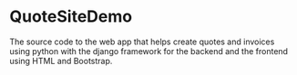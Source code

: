 # QuoteSiteDemo
The source code to the web app that helps create quotes and invoices using python with the django framework for the backend and the frontend using HTML and Bootstrap.

